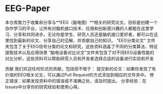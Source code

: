 # EEG-Paper
本仓库致力于收集和分享与**EEG（脑电图）**相关的研究论文。目标是创建一个协作学习的平台，让所有对脑机接口技术、应用和创新感兴趣的人都能在这里学习、分享和共同进步。无论你是学生、研究人员还是脑机接口爱好者，都可以在这里找到最新的论文、分享自己的见解，并贡献自己的知识。
“EEG分类论文” 文件夹包含了关于EEG信号分类的论文和研究，这些资料涵盖了不同的分类算法、特征提取技术以及应用场景
“脑电设备对比论文”文件夹包含了对不同EEG设备性能的对比分析，这些资料可以帮助研究人员和开发者选择合适的设备进行实验和开发

贡献
我们欢迎任何形式的贡献，包括但不限于：
  提交新的论文：如果你发现了有价值的EEG相关论文，可以通过Pull Request的方式添加到相应的文件夹中。
  修正错误：如果发现资料中的错误或不准确之处，请及时提出。
  分享经验：在Issues中分享你的研究经验和使用心得。
